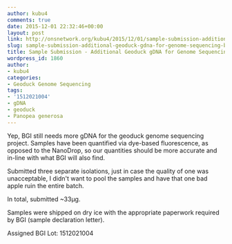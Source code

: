 ```yaml
---
author: kubu4
comments: true
date: 2015-12-01 22:32:46+00:00
layout: post
link: http://onsnetwork.org/kubu4/2015/12/01/sample-submission-additional-geoduck-gdna-for-genome-sequencing-bgi-2/
slug: sample-submission-additional-geoduck-gdna-for-genome-sequencing-bgi-2
title: Sample Submission - Additional Geoduck gDNA for Genome Sequencing @ BGI
wordpress_id: 1860
author:
- kubu4
categories:
- Geoduck Genome Sequencing
tags:
- '1512021004'
- gDNA
- geoduck
- Panopea generosa
---
```


Yep, BGI still needs more gDNA for the geoduck genome sequencing project. Samples have been quantified via dye-based fluorescence, as opposed to the NanoDrop, so our quantities should be more accurate and in-line with what BGI will also find.

Submitted three separate isolations, just in case the quality of one was unacceptable, I didn't want to pool the samples and have that one bad apple ruin the entire batch.

In total, submitted ~33μg.

Samples were shipped on dry ice with the appropriate paperwork required by BGI (sample declaration letter).

Assigned BGI Lot: 1512021004


